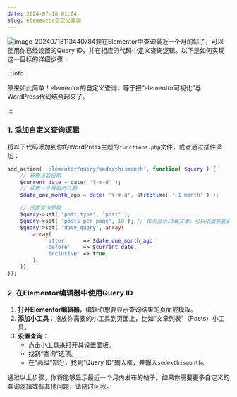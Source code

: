 ```yaml
---
date: 2024-07-18 01:04
slug: elementor自定义查询
---
```


![image-20240718113440784](https://docu-1319658309.cos.ap-guangzhou.myqcloud.com/image-20240718113440784.png)要在Elementor中查询最近一个月的帖子，可以使用你已经设置的Query ID，并在相应的代码中定义查询逻辑。以下是如何实现这一目标的详细步骤：

:::info

原来如此简单！elementor的自定义查询，等于把“elementor可视化”与WordPress代码结合起来了。

:::

<!-- truncate -->

### 1. 添加自定义查询逻辑

将以下代码添加到你的WordPress主题的`functions.php`文件，或者通过插件添加：

```php
add_action( 'elementor/query/sedexthismonth', function( $query ) {
    // 获取当前日期
    $current_date = date( 'Y-m-d' );
    // 获取一个月前的日期
    $date_one_month_ago = date( 'Y-m-d', strtotime( '-1 month' ) );

    // 设置查询参数
    $query->set( 'post_type', 'post' );
    $query->set( 'posts_per_page', 10 ); // 每页显示10篇文章，可以根据需要调整
    $query->set( 'date_query', array(
        array(
            'after'     => $date_one_month_ago,
            'before'    => $current_date,
            'inclusive' => true,
        ),
    ));
});
```

### 2. 在Elementor编辑器中使用Query ID

1. **打开Elementor编辑器**，编辑你想要显示查询结果的页面或模板。
2. **添加小工具**：拖放你需要的小工具到页面上，比如“文章列表”（Posts）小工具。
3. **设置查询**：
    - 点击小工具来打开其设置面板。
    - 找到“查询”选项。
    - 在“高级”部分，找到“Query ID”输入框，并输入`sedexthismonth`。

通过以上步骤，你将能够显示最近一个月内发布的帖子。如果你需要更多自定义的查询逻辑或有其他问题，请随时问我。
